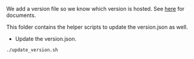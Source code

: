 We add a version file so we know which version is hosted.
See [here](https://github.com/acl-org/acl-2020-virtual-conference/issues/26) for documents.

This folder contains the helper scripts to update the version.json as well.


* Update the version.json.
```bash
./update_version.sh
```
